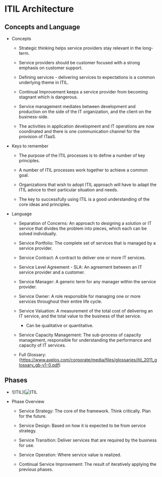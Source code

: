 # **ITIL Architecture**

## **Concepts and Language**

* Concepts

    - Strategic thinking helps service providers stay relevant in the long-term.

    - Service providers should be customer focused with a strong emphasis on customer
    support.

    - Defining services - delivering services to expectations is a common underlying
    theme in ITIL.

    - Continual Improvement keeps a service provider from becoming stagnant which
    is dangerous.

    - Service management mediates between development and production on the side
    of the IT organization, and the client on the business-side.

    - The activities in application development and IT operations are now coordinated
    and there is one communication channel for the provision of ITaaS.

* Keys to remember

    - The purpose of the ITIL processes is to define a number of key principles.

    - A number of ITIL processes work together to achieve a common goal.

    - Organizations that wish to adopt ITIL approach will have to adapt the ITIL
    advice to their particular situation and needs.

    - The key to successfully using ITIL is a good understanding of the core ideas
    and principles.

* Language

    - Separation of Concerns: An approach to designing a solution or IT service
    that divides the problem into pieces, which each can be solved individually.

    - Service Portfolio: The complete set of services that is managed by a service
    provider.

    - Service Contract: A contract to deliver one or more IT services.

    - Service Level Agreement - SLA: An agreement between an IT service provider
    and a customer.

    - Service Manager: A generic term for any manager within the service provider.

    - Service Owner: A role responsible for managing one or more services throughout
    their entire life cycle.

    - Service Valuation: A measurement of the total cost of delivering an IT service,
    and the total value to the business of that service.

        - Can be qualitative or quantitative.

    - Service Capacity Management: The sub-process of capacity management, responsible
    for understanding the performance and capacity of IT services.

    - Full Glossary: (https://www.axelos.com/corporate/media/files/glossaries/itil_2011_glossary_gb-v1-0.pdf)

## **Phases**

* ![ITIL](![ITIL](https://www.bmc.com/content/dam/bmc/guides/itil-processes.png)

* Phase Overview

    - Service Strategy: The core of the framework. Think critically. Plan for the
    future.

    - Service Design: Based on how it is expected to be from service strategy.

    - Service Transition: Deliver services that are required by the business for
    use.

    - Service Operation: Where service value is realized.

    - Continual Service Improvement: The result of iteratively applying the previous
    phases.
